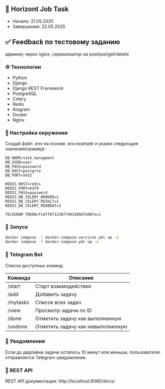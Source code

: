 ## 📌 Horizont Job Task
- Начало: 21.05.2025
- Завершение: 22.05.2025

## ✅ Feedback по тестовому заданию
админку через nginx, сериализатор на post/put/get/delete

### ⚙️ Технологии
- Python
- Django
- Django REST Framework
- PostgreSQL
- Celery
- Redis
- Aiogram
- Docker
- Nginx


### 📁 Настройка окружения
Создай файл .env на основе .env.example и укажи следующие значения(пример):
```env
DB_NAME=task_managment
DB_USER=user
DB_PASS=password
DB_HOST=postgrte
DB_PORT=5432

REDIS_HOST=redis
REDIS_PORT=6379
REDIS_PASS=password
REDIS_DB_CELERY_BROKER=1
REDIS_DB_CELERY_RESULT=2
REDIS_DB_CELERY_REDBEAT=3

TELEGRAM_TOKEN=fxd7f871238f7d91289d7a98fxcv
```

### 🐳 Запуск
```bash
docker compose -f docker-compose-services.yml up -d
docker compose -f docker-compose.yml up -d
```

### 🤖 Telegram Bot

Список доступных команд:

| Команда        | Описание                             |
|----------------|--------------------------------------|
| /start         | Старт взаимодействия                 |
| /add           | Добавить задачу                      |
| /mytasks       | Список всех задач                    |
| /view <id>     | Просмотр задачи по ID                |
| /done <id>     | Отметить задачу как выполненную      |
| /undone <id>   | Отметить задачу как невыполненную    |

### 🔔 Уведомления
Если до дедлайна задачи осталось 10 минут или меньше, пользователю отправляется Telegram-уведомление.

### 📘 REST API
REST API документация: http://localhost:8080/docs/

